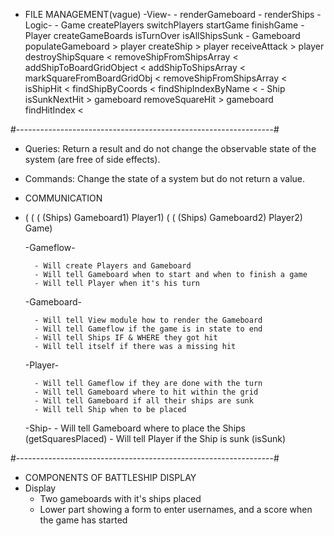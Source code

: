 - FILE MANAGEMENT(vague)
    -View-
        - renderGameboard
        - renderShips
    -Logic-
        - Game
            createPlayers
            switchPlayers
            startGame
            finishGame
        - Player
            createGameBoards
            isTurnOver
            isAllShipsSunk
        - Gameboard
            populateGameboard           > player
            createShip                  > player
            receiveAttack               > player
            destroyShipSquare           <
            removeShipFromShipsArray    <
            addShipToBoardGridObject    <
            addShipToShipsArray         <
            markSquareFromBoardGridObj  <
            removeShipFromShipsArray    <
            isShipHit                   <
            findShipByCoords            <
            findShipIndexByName         <
        - Ship
            isSunkNextHit   > gameboard
            removeSquareHit > gameboard
            findHitIndex <
    
#----------------------------------------------------------------#

- Queries: Return a result and do not change the observable state of the system (are free of side effects).

- Commands: Change the state of a system but do not return a value.

- COMMUNICATION

- ( ( ( (Ships) Gameboard1) Player1)  ( ( (Ships) Gameboard2) Player2) Game)

    -Gameflow-

        - Will create Players and Gameboard
        - Will tell Gameboard when to start and when to finish a game
        - Will tell Player when it's his turn

    -Gameboard-

        - Will tell View module how to render the Gameboard
        - Will tell Gameflow if the game is in state to end 
        - Will tell Ships IF & WHERE they got hit
        - Will tell itself if there was a missing hit
        
    -Player-

        - Will tell Gameflow if they are done with the turn
        - Will tell Gameboard where to hit within the grid
        - Will tell Gameboard if all their ships are sunk 
        - Will tell Ship when to be placed
    -Ship-
        - Will tell Gameboard where to place the Ships (getSquaresPlaced)
        - Will tell Player if the Ship is sunk (isSunk)

#----------------------------------------------------------------#

- COMPONENTS OF BATTLESHIP DISPLAY
 - Display
    - Two gameboards with it's ships placed
    - Lower part showing a form to enter usernames, and a
      score when the game has started

